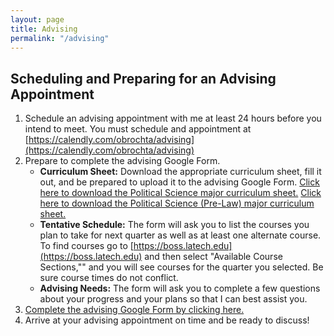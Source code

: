 ```yaml
---
layout: page
title: Advising
permalink: "/advising"
---
```


## Scheduling and Preparing for an Advising Appointment
1. Schedule an advising appointment with me at least 24 hours before you intend to meet. You must schedule and appointment at [https://calendly.com/obrochta/advising](https://calendly.com/obrochta/advising)
2. Prepare to complete the advising Google Form.
	* **Curriculum Sheet:** Download the appropriate curriculum sheet, fill it out, and be prepared to upload it to the advising Google Form. [Click here to download the Political Science major curriculum sheet.](/files/PoliticalScienceCurriculum.xlsx) [Click here to download the Political Science (Pre-Law) major curriculum sheet.](/files/PoliticalSciencePreLawCurriculum.xlsx)
	* **Tentative Schedule:** The form will ask you to list the courses you plan to take for next quarter as well as at least one alternate course. To find courses go to [https://boss.latech.edu](https://boss.latech.edu) and then select "Available Course Sections,"" and you will see courses for the quarter you selected. Be sure course times do not conflict.
	* **Advising Needs:** The form will ask you to complete a few questions about your progress and your plans so that I can best assist you.
3. [Complete the advising Google Form by clicking here.](https://forms.gle/mtztKk533vUbnSd27)
4. Arrive at your advising appointment on time and be ready to discuss!


<!-- ## Teaching Experience
I value reflection as a way to process experiences and take feedback into consideration in order to improve my teaching. [Click here to download my teaching portfolio.](/files/OBrochtaTeachingPortfolio.pdf) [Click here to download my reflections on these teaching experiences.](/files/OBrochtaTeachingReflections.pdf) -->

<!-- * **Countries That Are Growing --- Development and Stability (Instructor, Anticipated):** [Download syllabus.](/files/DevelopmentMediumClass.pdf) Synthesizes a wide literature on developing nations with a focus on both institutions and behavior, including IR perspectives and American public policy. Considers intersection with conflict and security studies. -->






